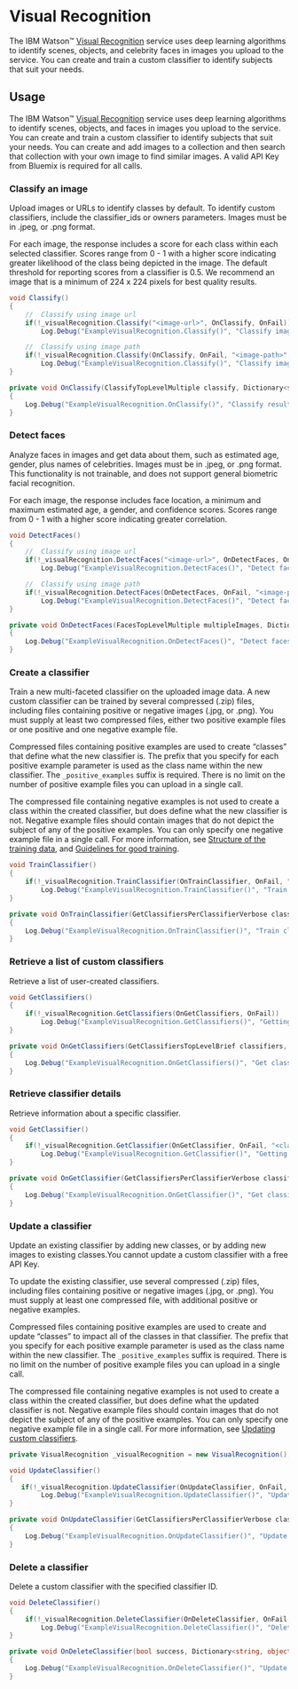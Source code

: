 # Visual Recognition
The IBM Watson™ [Visual Recognition][visual-recognition] service uses deep learning algorithms to identify scenes, objects, and celebrity faces in images you upload to the service. You can create and train a custom classifier to identify subjects that suit your needs.

## Usage
The IBM Watson™ [Visual Recognition][visual-recognition] service uses deep learning algorithms to identify scenes, objects, and faces in images you upload to the service. You can create and train a custom classifier to identify subjects that suit your needs. You can create and add images to a collection and then search that collection with your own image to find similar images. A valid API Key from Bluemix is required for all calls.

### Classify an image
Upload images or URLs to identify classes by default. To identify custom classifiers, include the classifier_ids or owners parameters. Images must be in .jpeg, or .png format.

For each image, the response includes a score for each class within each selected classifier. Scores range from 0 - 1 with a higher score indicating greater likelihood of the class being depicted in the image. The default threshold for reporting scores from a classifier is 0.5. We recommend an image that is a minimum of 224 x 224 pixels for best quality results.
```cs
void Classify()
{
    //  Classify using image url
	if(!_visualRecognition.Classify("<image-url>", OnClassify, OnFail))
    	Log.Debug("ExampleVisualRecognition.Classify()", "Classify image failed!");

    //  Classify using image path
    if(!_visualRecognition.Classify(OnClassify, OnFail, "<image-path>", "<classifier-owners>", "<classifier-ids>", 0.5f))
        Log.Debug("ExampleVisualRecognition.Classify()", "Classify image failed!");
}

private void OnClassify(ClassifyTopLevelMultiple classify, Dictionary<string, object> customData)
{
    Log.Debug("ExampleVisualRecognition.OnClassify()", "Classify result: {0}", customData["json"].ToString());
}
```

### Detect faces
Analyze faces in images and get data about them, such as estimated age, gender, plus names of celebrities. Images must be in .jpeg, or .png format. This functionality is not trainable, and does not support general biometric facial recognition.

For each image, the response includes face location, a minimum and maximum estimated age, a gender, and confidence scores. Scores range from 0 - 1 with a higher score indicating greater correlation.
```cs
void DetectFaces()
{
    //  Classify using image url
	if(!_visualRecognition.DetectFaces("<image-url>", OnDetectFaces, OnFail))
        Log.Debug("ExampleVisualRecognition.DetectFaces()", "Detect faces failed!");

    //  Classify using image path
    if(!_visualRecognition.DetectFaces(OnDetectFaces, OnFail, "<image-path>"))
        Log.Debug("ExampleVisualRecognition.DetectFaces()", "Detect faces failed!");
}

private void OnDetectFaces(FacesTopLevelMultiple multipleImages, Dictionary<string, object> customData)
{
    Log.Debug("ExampleVisualRecognition.OnDetectFaces()", "Detect faces result: {0}", customData["json"].ToString());
}
```

### Create a classifier
Train a new multi-faceted classifier on the uploaded image data. A new custom classifier can be trained by several compressed (.zip) files, including files containing positive or negative images (.jpg, or .png). You must supply at least two compressed files, either two positive example files or one positive and one negative example file.

Compressed files containing positive examples are used to create “classes” that define what the new classifier is. The prefix that you specify for each positive example parameter is used as the class name within the new classifier. The `_positive_examples` suffix is required. There is no limit on the number of positive example files you can upload in a single call.

The compressed file containing negative examples is not used to create a class within the created classifier, but does define what the new classifier is not. Negative example files should contain images that do not depict the subject of any of the positive examples. You can only specify one negative example file in a single call. For more information, see [Structure of the training data][structure-of-the-training-data], and [Guidelines for good training][guidelines-for-good-training].
```cs
void TrainClassifier()
{
    if(!_visualRecognition.TrainClassifier(OnTrainClassifier, OnFail, "<classifier-name>", "<class-name>", "<positive-examples-path>", "<negative-examples-path>"))
        Log.Debug("ExampleVisualRecognition.TrainClassifier()", "Train classifier failed!");
}

private void OnTrainClassifier(GetClassifiersPerClassifierVerbose classifier, Dictionary<string, object> customData)
{
    Log.Debug("ExampleVisualRecognition.OnTrainClassifier()", "Train classifier result: {0}", customData["json"].ToString());
}
```

### Retrieve a list of custom classifiers
Retrieve a list of user-created classifiers.
```cs
void GetClassifiers()
{
	if(!_visualRecognition.GetClassifiers(OnGetClassifiers, OnFail))
        Log.Debug("ExampleVisualRecognition.GetClassifiers()", "Getting classifiers failed!");
}

private void OnGetClassifiers(GetClassifiersTopLevelBrief classifiers, Dictionary<string, object> customData)
{
    Log.Debug("ExampleVisualRecognition.OnGetClassifiers()", "Get classifiers result: {0}", customData["json"].ToString());
}
```

### Retrieve classifier details
Retrieve information about a specific classifier.
```cs
void GetClassifier()
{
    if(!_visualRecognition.GetClassifier(OnGetClassifier, OnFail, "<classifier-id>"))
        Log.Debug("ExampleVisualRecognition.GetClassifier()", "Getting classifier failed!");
}

private void OnGetClassifier(GetClassifiersPerClassifierVerbose classifier, Dictionary<string, object> customData)
{
    Log.Debug("ExampleVisualRecognition.OnGetClassifier()", "Get classifier result: {0}", customData["json"].ToString());
}
```

### Update a classifier
Update an existing classifier by adding new classes, or by adding new images to existing classes.You cannot update a custom classifier with a free API Key.

To update the existing classifier, use several compressed (.zip) files, including files containing positive or negative images (.jpg, or .png). You must supply at least one compressed file, with additional positive or negative examples.

Compressed files containing positive examples are used to create and update “classes” to impact all of the classes in that classifier. The prefix that you specify for each positive example parameter is used as the class name within the new classifier. The `_positive_examples` suffix is required. There is no limit on the number of positive example files you can upload in a single call.

The compressed file containing negative examples is not used to create a class within the created classifier, but does define what the updated classifier is not. Negative example files should contain images that do not depict the subject of any of the positive examples. You can only specify one negative example file in a single call. For more information, see [Updating custom classifiers][updating-custom-classifiers].
```cs
private VisualRecognition _visualRecognition = new VisualRecognition();

void UpdateClassifier()
{
   if(!_visualRecognition.UpdateClassifier(OnUpdateClassifier, OnFail, "<classifier-id>", "<classifier-name>", "<class-name>", "<positive-examples-path>"))
        Log.Debug("ExampleVisualRecognition.UpdateClassifier()", "Update classifier failed!");
}

private void OnUpdateClassifier(GetClassifiersPerClassifierVerbose classifier, Dictionary<string, object> customData)
{
    Log.Debug("ExampleVisualRecognition.OnUpdateClassifier()", "Update classifier result: {0}", customData["json"].ToString());
}
```

### Delete a classifier
Delete a custom classifier with the specified classifier ID.
```cs
void DeleteClassifier()
{
    if(!_visualRecognition.DeleteClassifier(OnDeleteClassifier, OnFail, "<classifier-id>"))
        Log.Debug("ExampleVisualRecognition.DeleteClassifier()", "Deleting classifier failed!");
}

private void OnDeleteClassifier(bool success, Dictionary<string, object> customData)
{
    Log.Debug("ExampleVisualRecognition.OnDeleteClassifier()", "Update classifier result: {0}", customData["json"].ToString());
}
```

[visual-recognition]: https://www.ibm.com/watson/developercloud/visual-recognition/api/v3/
[structure-of-the-training-data]: https://console.bluemix.net/docs/services/visual-recognition/customizing.html#structure
[guidelines-for-good-training]: https://console.bluemix.net/docs/services/visual-recognition/customizing.html#guidelines-for-good-training
[updating-custom-classifiers]: https://console.bluemix.net/docs/services/visual-recognition/customizing.html#updating-custom-classifiers
